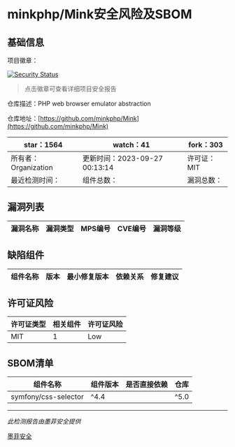 # minkphp/Mink安全风险及SBOM

## 基础信息

项目徽章：

[![Security Status](https://www.murphysec.com/platform3/v31/badge/1714716264891023360.svg)](https://www.murphysec.com/console/report/1700215114984718336/1714716264891023360)

> 点击徽章可查看详细项目安全报告

仓库描述：PHP web browser emulator abstraction

仓库地址：[https://github.com/minkphp/Mink](https://github.com/minkphp/Mink)

| star：1564 | watch：41 | fork：303 |
| ----------- | -------------- | ------------ |
| 所有者：Organization | 更新时间：2023-09-27 00:13:14 | 许可证：MIT |
| 最近检测时间： | 组件总数： | 漏洞总数： |




## 漏洞列表

| 漏洞名称 | 漏洞类型 | MPS编号 | CVE编号 | 漏洞等级 |
| ------- | ------ | ------- | ------ | ----- |





## 缺陷组件

| 组件名称 | 版本 | 最小修复版本 | 依赖关系 | 修复建议 |
| -------- | ---- | ------------ | -------- | -------- |





## 许可证风险

| 许可证类型 | 相关组件 | 许可证风险 |
| ---------- | -------- | ---------- |
|MIT|1|Low|




## SBOM清单

| 组件名称 | 组件版本 | 是否直接依赖 | 仓库 |
| -------- | -------- | ------------ | ---- |
|symfony/css-selector|^4.4 || ^5.0 || ^6.0 || ^7.0|间接依赖|composer|


------

*此检测报告由墨菲安全提供*

[墨菲安全](www.murphysec.com)